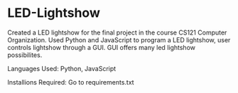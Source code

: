 # LED-Lightshow

Created a LED lightshow for the final project in the course CS121 Computer Organization. Used Python and JavaScript to program a LED lightshow, user controls lightshow through a GUI. GUI offers many led lightshow possibilites. 

Languages Used: Python, JavaScript

Installions Required: Go to requirements.txt
